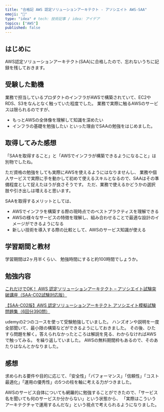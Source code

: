 ```yaml
---
title: "合格記 AWS 認定ソリューションアーキテクト - アソシエイト AWS-SAA"
emoji: "🦁"
type: "idea" # tech: 技術記事 / idea: アイデア
topics: ["AWS"]
published: false
---
```


## はじめに
AWS認定ソリューションアーキテクト(SAA)に合格したので、忘れないうちに記録を残しておきます。


## 受験した動機
業務で担当しているプロダクトのインフラがAWSで構築されていて、EC2やRDS、S3をなんとなく触っていた程度でした。
業務で実際に触るAWSのサービスは限られるのですが、
- もっとAWSの全体像を理解して知識を深めたい
- インフラの基礎を勉強したい
といった理由でSAAの勉強をはじめました。

## 取得してみた感想
「SAAを取得すること」と「AWSでインフラが構築できるようになること」は別物でしたね。

ただ資格の勉強をしても実際にAWSを使えるようにはなりませんし、
業務や個人サービスで実際に手を動かして初めて使えるスキルとなるので、SAAはその準備程度として捉えたほうが良さそうです。
ただ、業務で使えるかどうかの選択肢や引き出しは増えると思います。

SAAを取得するメリットとしては、
- AWSでインフラを構築する際の現時点でのベストプラクティスを理解できる
- AWSの様々なサービスの特徴を理解し、組み合わせることで最適な設計のイメージができるようになる
- 新しい技術を導入する際の比較として、AWSのサービス知識が使える

## 学習期間と教材
学習期間は2ヶ月半くらい、
勉強時間にすると約100時間でしょうか。

## 勉強内容
[これだけでOK！ AWS 認定ソリューションアーキテクト – アソシエイト試験突破講座（SAA-C02試験対応版）](https://www.udemy.com/course/aws-associate/)

[【SAA-C02版】AWS 認定ソリューションアーキテクト アソシエイト模擬試験問題集（6回分390問）](https://www.udemy.com/course/aws-knan/)

udemyの2つのコースを使って受験勉強していました。
ハンズオンや説明を一度全部聞いて、最小限の構築などができるようにしておきました。
その後、ひたすら問題を解く。答えられなかったところは解説を見る、わからなければAWSで触ってみる。
を繰り返していました。
AWSの無料期間枠もあるので、そのあたりはなんとかなりました。

## 感想
求められる要件や目的に応じて、「安全性」「パフォーマンス」「信頼性」「コスト最適化」「運用の優秀性」の5つの柱を軸に考える力がつきました。

AWSのサービス自体についても網羅的に勉強することができたので、「サービス名を聞いても何のサービスか分からない」という状態から、
「実際はこういうアーキテクチャで運用するんだな」という視点で考えられるようになりました。


